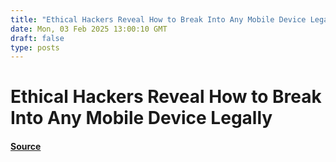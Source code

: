 ```yaml
---
title: "Ethical Hackers Reveal How to Break Into Any Mobile Device Legally"
date: Mon, 03 Feb 2025 13:00:10 GMT
draft: false
type: posts
---
```

# Ethical Hackers Reveal How to Break Into Any Mobile Device Legally









#### [Source](https://hackernoon.com/ethical-hackers-reveal-how-to-break-into-any-mobile-device-legally?source=rss)

